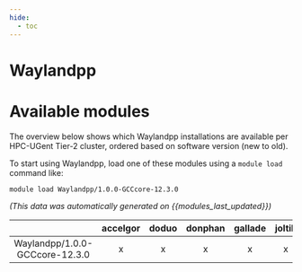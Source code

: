 ```yaml
---
hide:
  - toc
---
```


Waylandpp
=========

# Available modules


The overview below shows which Waylandpp installations are available per HPC-UGent Tier-2 cluster, ordered based on software version (new to old).

To start using Waylandpp, load one of these modules using a `module load` command like:

```shell
module load Waylandpp/1.0.0-GCCcore-12.3.0
```

*(This data was automatically generated on {{modules_last_updated}})*  

| |accelgor|doduo|donphan|gallade|joltik|shinx|
| :---: | :---: | :---: | :---: | :---: | :---: | :---: |
|Waylandpp/1.0.0-GCCcore-12.3.0|x|x|x|x|x|x|
